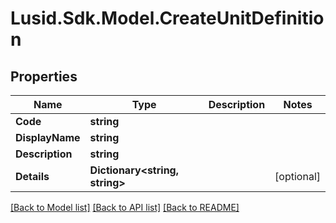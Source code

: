 # Lusid.Sdk.Model.CreateUnitDefinition
## Properties

Name | Type | Description | Notes
------------ | ------------- | ------------- | -------------
**Code** | **string** |  | 
**DisplayName** | **string** |  | 
**Description** | **string** |  | 
**Details** | **Dictionary&lt;string, string&gt;** |  | [optional] 

[[Back to Model list]](../README.md#documentation-for-models) [[Back to API list]](../README.md#documentation-for-api-endpoints) [[Back to README]](../README.md)

